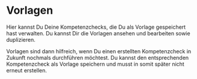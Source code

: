# Vorlagen

Hier kannst Du Deine Kompetenzchecks, die Du als Vorlage gespeichert
hast verwalten. Du kannst Dir die Vorlagen ansehen und bearbeiten sowie
duplizieren.

Vorlagen sind dann hilfreich, wenn Du einen erstellten Kompetenzcheck in
Zukunft nochmals durchführen möchtest. Du kannst den entsprechenden
Kompetenzcheck als Vorlage speichern und musst in somit später nicht
erneut erstellen.
